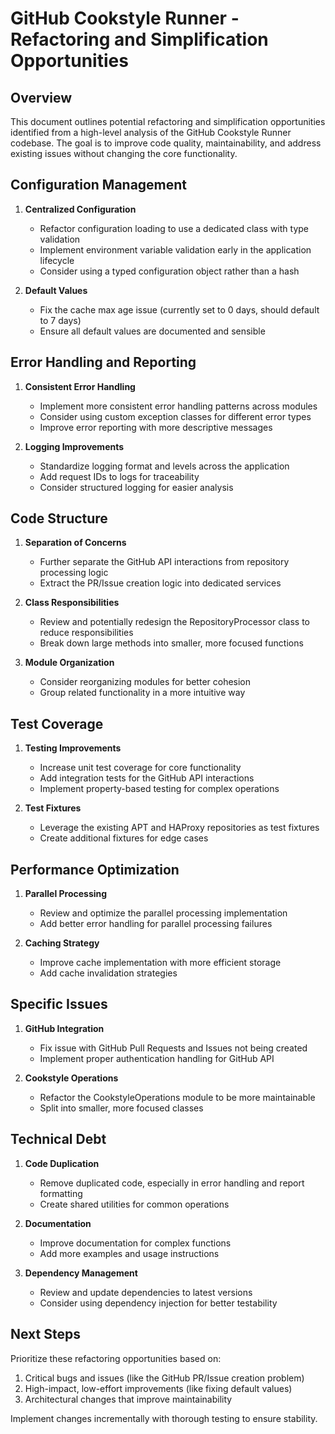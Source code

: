 # GitHub Cookstyle Runner - Refactoring and Simplification Opportunities

## Overview

This document outlines potential refactoring and simplification opportunities identified from a high-level analysis of the GitHub Cookstyle Runner codebase. The goal is to improve code quality, maintainability, and address existing issues without changing the core functionality.

## Configuration Management

1. **Centralized Configuration**
   - Refactor configuration loading to use a dedicated class with type validation
   - Implement environment variable validation early in the application lifecycle
   - Consider using a typed configuration object rather than a hash

2. **Default Values**
   - Fix the cache max age issue (currently set to 0 days, should default to 7 days)
   - Ensure all default values are documented and sensible

## Error Handling and Reporting

1. **Consistent Error Handling**
   - Implement more consistent error handling patterns across modules
   - Consider using custom exception classes for different error types
   - Improve error reporting with more descriptive messages

2. **Logging Improvements**
   - Standardize logging format and levels across the application
   - Add request IDs to logs for traceability
   - Consider structured logging for easier analysis

## Code Structure

1. **Separation of Concerns**
   - Further separate the GitHub API interactions from repository processing logic
   - Extract the PR/Issue creation logic into dedicated services

2. **Class Responsibilities**
   - Review and potentially redesign the RepositoryProcessor class to reduce responsibilities
   - Break down large methods into smaller, more focused functions

3. **Module Organization**
   - Consider reorganizing modules for better cohesion
   - Group related functionality in a more intuitive way

## Test Coverage

1. **Testing Improvements**
   - Increase unit test coverage for core functionality
   - Add integration tests for the GitHub API interactions
   - Implement property-based testing for complex operations

2. **Test Fixtures**
   - Leverage the existing APT and HAProxy repositories as test fixtures
   - Create additional fixtures for edge cases

## Performance Optimization

1. **Parallel Processing**
   - Review and optimize the parallel processing implementation
   - Add better error handling for parallel processing failures

2. **Caching Strategy**
   - Improve cache implementation with more efficient storage
   - Add cache invalidation strategies

## Specific Issues

1. **GitHub Integration**
   - Fix issue with GitHub Pull Requests and Issues not being created
   - Implement proper authentication handling for GitHub API

2. **Cookstyle Operations**
   - Refactor the CookstyleOperations module to be more maintainable
   - Split into smaller, more focused classes

## Technical Debt

1. **Code Duplication**
   - Remove duplicated code, especially in error handling and report formatting
   - Create shared utilities for common operations

2. **Documentation**
   - Improve documentation for complex functions
   - Add more examples and usage instructions

3. **Dependency Management**
   - Review and update dependencies to latest versions
   - Consider using dependency injection for better testability

## Next Steps

Prioritize these refactoring opportunities based on:

1. Critical bugs and issues (like the GitHub PR/Issue creation problem)
2. High-impact, low-effort improvements (like fixing default values)
3. Architectural changes that improve maintainability

Implement changes incrementally with thorough testing to ensure stability.